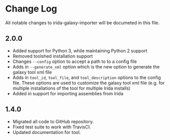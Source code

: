 # Change Log

All notable changes to irida-galaxy-importer will be documeted in this file.

## 2.0.0

* Added support for Python 3, while maintaining Python 2 support
* Removed toolshed installation support
* Changes `--config` option to accept a path to to a config file
* Adds in `--generate_xml` option which is the new option to generate the galaxy tool xml file
* Adds in `tool_id`, `tool_file`, and `tool_description` options to the config file. These options are used to customize the galaxy tool xml file (e.g. for multiple installations of the tool for multiple Irida installs)
* Added in support for importing assemblies from Irida


## 1.4.0

* Migrated all code to GitHub repository.
* Fixed test suite to work with TravisCI.
* Updated documentation for tool.
